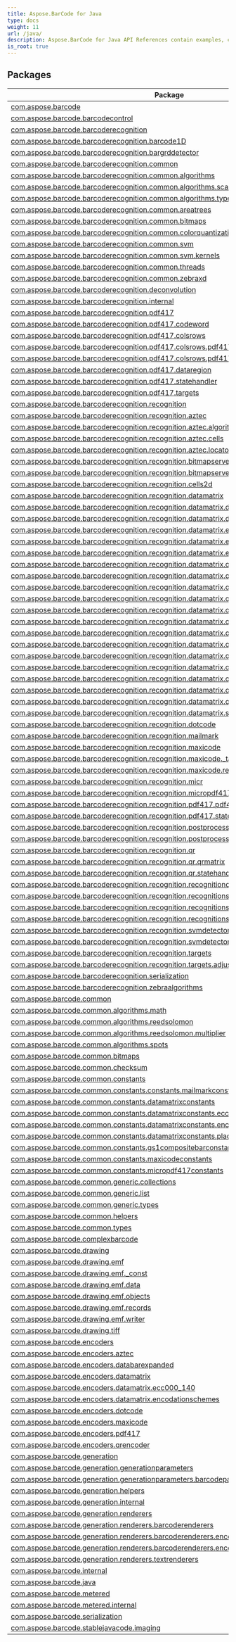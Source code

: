 ```yaml
---
title: Aspose.BarCode for Java
type: docs
weight: 11
url: /java/
description: Aspose.BarCode for Java API References contain examples, code snippets, and API documentation. It provides packages, classes, interfaces, and other API details.
is_root: true
---
```

## Packages
| Package | Description |
| --- | --- |
| [com.aspose.barcode](./com.aspose.barcode) |  |
| [com.aspose.barcode.barcodecontrol](./com.aspose.barcode.barcodecontrol) |  |
| [com.aspose.barcode.barcoderecognition](./com.aspose.barcode.barcoderecognition) |  |
| [com.aspose.barcode.barcoderecognition.barcode1D](./com.aspose.barcode.barcoderecognition.barcode1d) |  |
| [com.aspose.barcode.barcoderecognition.bargrddetector](./com.aspose.barcode.barcoderecognition.bargrddetector) |  |
| [com.aspose.barcode.barcoderecognition.common](./com.aspose.barcode.barcoderecognition.common) |  |
| [com.aspose.barcode.barcoderecognition.common.algorithms](./com.aspose.barcode.barcoderecognition.common.algorithms) |  |
| [com.aspose.barcode.barcoderecognition.common.algorithms.scanrect](./com.aspose.barcode.barcoderecognition.common.algorithms.scanrect) |  |
| [com.aspose.barcode.barcoderecognition.common.algorithms.types](./com.aspose.barcode.barcoderecognition.common.algorithms.types) |  |
| [com.aspose.barcode.barcoderecognition.common.areatrees](./com.aspose.barcode.barcoderecognition.common.areatrees) |  |
| [com.aspose.barcode.barcoderecognition.common.bitmaps](./com.aspose.barcode.barcoderecognition.common.bitmaps) |  |
| [com.aspose.barcode.barcoderecognition.common.colorquantization](./com.aspose.barcode.barcoderecognition.common.colorquantization) |  |
| [com.aspose.barcode.barcoderecognition.common.svm](./com.aspose.barcode.barcoderecognition.common.svm) |  |
| [com.aspose.barcode.barcoderecognition.common.svm.kernels](./com.aspose.barcode.barcoderecognition.common.svm.kernels) |  |
| [com.aspose.barcode.barcoderecognition.common.threads](./com.aspose.barcode.barcoderecognition.common.threads) |  |
| [com.aspose.barcode.barcoderecognition.common.zebraxd](./com.aspose.barcode.barcoderecognition.common.zebraxd) |  |
| [com.aspose.barcode.barcoderecognition.deconvolution](./com.aspose.barcode.barcoderecognition.deconvolution) |  |
| [com.aspose.barcode.barcoderecognition.internal](./com.aspose.barcode.barcoderecognition.internal) |  |
| [com.aspose.barcode.barcoderecognition.pdf417](./com.aspose.barcode.barcoderecognition.pdf417) |  |
| [com.aspose.barcode.barcoderecognition.pdf417.codeword](./com.aspose.barcode.barcoderecognition.pdf417.codeword) |  |
| [com.aspose.barcode.barcoderecognition.pdf417.colsrows](./com.aspose.barcode.barcoderecognition.pdf417.colsrows) |  |
| [com.aspose.barcode.barcoderecognition.pdf417.colsrows.pdf417columnsplitter](./com.aspose.barcode.barcoderecognition.pdf417.colsrows.pdf417columnsplitter) |  |
| [com.aspose.barcode.barcoderecognition.pdf417.colsrows.pdf417rowsplitter](./com.aspose.barcode.barcoderecognition.pdf417.colsrows.pdf417rowsplitter) |  |
| [com.aspose.barcode.barcoderecognition.pdf417.dataregion](./com.aspose.barcode.barcoderecognition.pdf417.dataregion) |  |
| [com.aspose.barcode.barcoderecognition.pdf417.statehandler](./com.aspose.barcode.barcoderecognition.pdf417.statehandler) |  |
| [com.aspose.barcode.barcoderecognition.pdf417.targets](./com.aspose.barcode.barcoderecognition.pdf417.targets) |  |
| [com.aspose.barcode.barcoderecognition.recognition](./com.aspose.barcode.barcoderecognition.recognition) |  |
| [com.aspose.barcode.barcoderecognition.recognition.aztec](./com.aspose.barcode.barcoderecognition.recognition.aztec) |  |
| [com.aspose.barcode.barcoderecognition.recognition.aztec.algorithms](./com.aspose.barcode.barcoderecognition.recognition.aztec.algorithms) |  |
| [com.aspose.barcode.barcoderecognition.recognition.aztec.cells](./com.aspose.barcode.barcoderecognition.recognition.aztec.cells) |  |
| [com.aspose.barcode.barcoderecognition.recognition.aztec.locators](./com.aspose.barcode.barcoderecognition.recognition.aztec.locators) |  |
| [com.aspose.barcode.barcoderecognition.recognition.bitmapserver](./com.aspose.barcode.barcoderecognition.recognition.bitmapserver) |  |
| [com.aspose.barcode.barcoderecognition.recognition.bitmapserver.imageentities](./com.aspose.barcode.barcoderecognition.recognition.bitmapserver.imageentities) |  |
| [com.aspose.barcode.barcoderecognition.recognition.cells2d](./com.aspose.barcode.barcoderecognition.recognition.cells2d) |  |
| [com.aspose.barcode.barcoderecognition.recognition.datamatrix](./com.aspose.barcode.barcoderecognition.recognition.datamatrix) |  |
| [com.aspose.barcode.barcoderecognition.recognition.datamatrix.dmmatrix](./com.aspose.barcode.barcoderecognition.recognition.datamatrix.dmmatrix) |  |
| [com.aspose.barcode.barcoderecognition.recognition.datamatrix.dmregion](./com.aspose.barcode.barcoderecognition.recognition.datamatrix.dmregion) |  |
| [com.aspose.barcode.barcoderecognition.recognition.datamatrix.ecc000_140](./com.aspose.barcode.barcoderecognition.recognition.datamatrix.ecc000_140) |  |
| [com.aspose.barcode.barcoderecognition.recognition.datamatrix.ecc000_140.eccfano](./com.aspose.barcode.barcoderecognition.recognition.datamatrix.ecc000_140.eccfano) |  |
| [com.aspose.barcode.barcoderecognition.recognition.datamatrix.ecc200](./com.aspose.barcode.barcoderecognition.recognition.datamatrix.ecc200) |  |
| [com.aspose.barcode.barcoderecognition.recognition.datamatrix.oldalgorithm](./com.aspose.barcode.barcoderecognition.recognition.datamatrix.oldalgorithm) |  |
| [com.aspose.barcode.barcoderecognition.recognition.datamatrix.oldalgorithm.cells](./com.aspose.barcode.barcoderecognition.recognition.datamatrix.oldalgorithm.cells) |  |
| [com.aspose.barcode.barcoderecognition.recognition.datamatrix.oldalgorithm.cells.converters](./com.aspose.barcode.barcoderecognition.recognition.datamatrix.oldalgorithm.cells.converters) |  |
| [com.aspose.barcode.barcoderecognition.recognition.datamatrix.oldalgorithm.cells.correcotrs](./com.aspose.barcode.barcoderecognition.recognition.datamatrix.oldalgorithm.cells.correcotrs) |  |
| [com.aspose.barcode.barcoderecognition.recognition.datamatrix.oldalgorithm.cells.params](./com.aspose.barcode.barcoderecognition.recognition.datamatrix.oldalgorithm.cells.params) |  |
| [com.aspose.barcode.barcoderecognition.recognition.datamatrix.oldalgorithm.cells.timepatterns](./com.aspose.barcode.barcoderecognition.recognition.datamatrix.oldalgorithm.cells.timepatterns) |  |
| [com.aspose.barcode.barcoderecognition.recognition.datamatrix.oldalgorithm.comparers](./com.aspose.barcode.barcoderecognition.recognition.datamatrix.oldalgorithm.comparers) |  |
| [com.aspose.barcode.barcoderecognition.recognition.datamatrix.oldalgorithm.datamatrixsimple](./com.aspose.barcode.barcoderecognition.recognition.datamatrix.oldalgorithm.datamatrixsimple) |  |
| [com.aspose.barcode.barcoderecognition.recognition.datamatrix.oldalgorithm.ecc200](./com.aspose.barcode.barcoderecognition.recognition.datamatrix.oldalgorithm.ecc200) |  |
| [com.aspose.barcode.barcoderecognition.recognition.datamatrix.oldalgorithm.lsd](./com.aspose.barcode.barcoderecognition.recognition.datamatrix.oldalgorithm.lsd) |  |
| [com.aspose.barcode.barcoderecognition.recognition.datamatrix.oldalgorithm.regions](./com.aspose.barcode.barcoderecognition.recognition.datamatrix.oldalgorithm.regions) |  |
| [com.aspose.barcode.barcoderecognition.recognition.datamatrix.oldalgorithm.regions.corners](./com.aspose.barcode.barcoderecognition.recognition.datamatrix.oldalgorithm.regions.corners) |  |
| [com.aspose.barcode.barcoderecognition.recognition.datamatrix.oldalgorithm.treealgorithm](./com.aspose.barcode.barcoderecognition.recognition.datamatrix.oldalgorithm.treealgorithm) |  |
| [com.aspose.barcode.barcoderecognition.recognition.datamatrix.statehandler](./com.aspose.barcode.barcoderecognition.recognition.datamatrix.statehandler) |  |
| [com.aspose.barcode.barcoderecognition.recognition.dotcode](./com.aspose.barcode.barcoderecognition.recognition.dotcode) |  |
| [com.aspose.barcode.barcoderecognition.recognition.mailmark](./com.aspose.barcode.barcoderecognition.recognition.mailmark) |  |
| [com.aspose.barcode.barcoderecognition.recognition.maxicode](./com.aspose.barcode.barcoderecognition.recognition.maxicode) |  |
| [com.aspose.barcode.barcoderecognition.recognition.maxicode._target](./com.aspose.barcode.barcoderecognition.recognition.maxicode._target) |  |
| [com.aspose.barcode.barcoderecognition.recognition.maxicode.region](./com.aspose.barcode.barcoderecognition.recognition.maxicode.region) |  |
| [com.aspose.barcode.barcoderecognition.recognition.micr](./com.aspose.barcode.barcoderecognition.recognition.micr) |  |
| [com.aspose.barcode.barcoderecognition.recognition.micropdf417.decoding](./com.aspose.barcode.barcoderecognition.recognition.micropdf417.decoding) |  |
| [com.aspose.barcode.barcoderecognition.recognition.pdf417.pdf417datacolumnsplitter](./com.aspose.barcode.barcoderecognition.recognition.pdf417.pdf417datacolumnsplitter) |  |
| [com.aspose.barcode.barcoderecognition.recognition.pdf417.statehandler](./com.aspose.barcode.barcoderecognition.recognition.pdf417.statehandler) |  |
| [com.aspose.barcode.barcoderecognition.recognition.postprocesscontroller](./com.aspose.barcode.barcoderecognition.recognition.postprocesscontroller) |  |
| [com.aspose.barcode.barcoderecognition.recognition.postprocesscontroller.filters](./com.aspose.barcode.barcoderecognition.recognition.postprocesscontroller.filters) |  |
| [com.aspose.barcode.barcoderecognition.recognition.qr](./com.aspose.barcode.barcoderecognition.recognition.qr) |  |
| [com.aspose.barcode.barcoderecognition.recognition.qr.qrmatrix](./com.aspose.barcode.barcoderecognition.recognition.qr.qrmatrix) |  |
| [com.aspose.barcode.barcoderecognition.recognition.qr.statehandler](./com.aspose.barcode.barcoderecognition.recognition.qr.statehandler) |  |
| [com.aspose.barcode.barcoderecognition.recognition.recognitioncontroller](./com.aspose.barcode.barcoderecognition.recognition.recognitioncontroller) |  |
| [com.aspose.barcode.barcoderecognition.recognition.recognitionsession](./com.aspose.barcode.barcoderecognition.recognition.recognitionsession) |  |
| [com.aspose.barcode.barcoderecognition.recognition.recognitionsession.coderesult](./com.aspose.barcode.barcoderecognition.recognition.recognitionsession.coderesult) |  |
| [com.aspose.barcode.barcoderecognition.recognition.recognitionsession.terminationcontroller](./com.aspose.barcode.barcoderecognition.recognition.recognitionsession.terminationcontroller) |  |
| [com.aspose.barcode.barcoderecognition.recognition.svmdetector](./com.aspose.barcode.barcoderecognition.recognition.svmdetector) |  |
| [com.aspose.barcode.barcoderecognition.recognition.svmdetector.generatedsvms](./com.aspose.barcode.barcoderecognition.recognition.svmdetector.generatedsvms) |  |
| [com.aspose.barcode.barcoderecognition.recognition.targets](./com.aspose.barcode.barcoderecognition.recognition.targets) |  |
| [com.aspose.barcode.barcoderecognition.recognition.targets.adjustside](./com.aspose.barcode.barcoderecognition.recognition.targets.adjustside) |  |
| [com.aspose.barcode.barcoderecognition.serialization](./com.aspose.barcode.barcoderecognition.serialization) |  |
| [com.aspose.barcode.barcoderecognition.zebraalgorithms](./com.aspose.barcode.barcoderecognition.zebraalgorithms) |  |
| [com.aspose.barcode.common](./com.aspose.barcode.common) |  |
| [com.aspose.barcode.common.algorithms.math](./com.aspose.barcode.common.algorithms.math) |  |
| [com.aspose.barcode.common.algorithms.reedsolomon](./com.aspose.barcode.common.algorithms.reedsolomon) |  |
| [com.aspose.barcode.common.algorithms.reedsolomon.multiplier](./com.aspose.barcode.common.algorithms.reedsolomon.multiplier) |  |
| [com.aspose.barcode.common.algorithms.spots](./com.aspose.barcode.common.algorithms.spots) |  |
| [com.aspose.barcode.common.bitmaps](./com.aspose.barcode.common.bitmaps) |  |
| [com.aspose.barcode.common.checksum](./com.aspose.barcode.common.checksum) |  |
| [com.aspose.barcode.common.constants](./com.aspose.barcode.common.constants) |  |
| [com.aspose.barcode.common.constants.constants.mailmarkconstants](./com.aspose.barcode.common.constants.constants.mailmarkconstants) |  |
| [com.aspose.barcode.common.constants.datamatrixconstants](./com.aspose.barcode.common.constants.datamatrixconstants) |  |
| [com.aspose.barcode.common.constants.datamatrixconstants.eccconvolution](./com.aspose.barcode.common.constants.datamatrixconstants.eccconvolution) |  |
| [com.aspose.barcode.common.constants.datamatrixconstants.encodation](./com.aspose.barcode.common.constants.datamatrixconstants.encodation) |  |
| [com.aspose.barcode.common.constants.datamatrixconstants.placementtables](./com.aspose.barcode.common.constants.datamatrixconstants.placementtables) |  |
| [com.aspose.barcode.common.constants.gs1compositebarconstants](./com.aspose.barcode.common.constants.gs1compositebarconstants) |  |
| [com.aspose.barcode.common.constants.maxicodeconstants](./com.aspose.barcode.common.constants.maxicodeconstants) |  |
| [com.aspose.barcode.common.constants.micropdf417constants](./com.aspose.barcode.common.constants.micropdf417constants) |  |
| [com.aspose.barcode.common.generic.collections](./com.aspose.barcode.common.generic.collections) |  |
| [com.aspose.barcode.common.generic.list](./com.aspose.barcode.common.generic.list) |  |
| [com.aspose.barcode.common.generic.types](./com.aspose.barcode.common.generic.types) |  |
| [com.aspose.barcode.common.helpers](./com.aspose.barcode.common.helpers) |  |
| [com.aspose.barcode.common.types](./com.aspose.barcode.common.types) |  |
| [com.aspose.barcode.complexbarcode](./com.aspose.barcode.complexbarcode) |  |
| [com.aspose.barcode.drawing](./com.aspose.barcode.drawing) |  |
| [com.aspose.barcode.drawing.emf](./com.aspose.barcode.drawing.emf) |  |
| [com.aspose.barcode.drawing.emf._const](./com.aspose.barcode.drawing.emf._const) |  |
| [com.aspose.barcode.drawing.emf.data](./com.aspose.barcode.drawing.emf.data) |  |
| [com.aspose.barcode.drawing.emf.objects](./com.aspose.barcode.drawing.emf.objects) |  |
| [com.aspose.barcode.drawing.emf.records](./com.aspose.barcode.drawing.emf.records) |  |
| [com.aspose.barcode.drawing.emf.writer](./com.aspose.barcode.drawing.emf.writer) |  |
| [com.aspose.barcode.drawing.tiff](./com.aspose.barcode.drawing.tiff) |  |
| [com.aspose.barcode.encoders](./com.aspose.barcode.encoders) |  |
| [com.aspose.barcode.encoders.aztec](./com.aspose.barcode.encoders.aztec) |  |
| [com.aspose.barcode.encoders.databarexpanded](./com.aspose.barcode.encoders.databarexpanded) |  |
| [com.aspose.barcode.encoders.datamatrix](./com.aspose.barcode.encoders.datamatrix) |  |
| [com.aspose.barcode.encoders.datamatrix.ecc000_140](./com.aspose.barcode.encoders.datamatrix.ecc000_140) |  |
| [com.aspose.barcode.encoders.datamatrix.encodationschemes](./com.aspose.barcode.encoders.datamatrix.encodationschemes) |  |
| [com.aspose.barcode.encoders.dotcode](./com.aspose.barcode.encoders.dotcode) |  |
| [com.aspose.barcode.encoders.maxicode](./com.aspose.barcode.encoders.maxicode) |  |
| [com.aspose.barcode.encoders.pdf417](./com.aspose.barcode.encoders.pdf417) |  |
| [com.aspose.barcode.encoders.qrencoder](./com.aspose.barcode.encoders.qrencoder) |  |
| [com.aspose.barcode.generation](./com.aspose.barcode.generation) |  |
| [com.aspose.barcode.generation.generationparameters](./com.aspose.barcode.generation.generationparameters) |  |
| [com.aspose.barcode.generation.generationparameters.barcodeparamsspecification](./com.aspose.barcode.generation.generationparameters.barcodeparamsspecification) |  |
| [com.aspose.barcode.generation.helpers](./com.aspose.barcode.generation.helpers) |  |
| [com.aspose.barcode.generation.internal](./com.aspose.barcode.generation.internal) |  |
| [com.aspose.barcode.generation.renderers](./com.aspose.barcode.generation.renderers) |  |
| [com.aspose.barcode.generation.renderers.barcoderenderers](./com.aspose.barcode.generation.renderers.barcoderenderers) |  |
| [com.aspose.barcode.generation.renderers.barcoderenderers.encoders](./com.aspose.barcode.generation.renderers.barcoderenderers.encoders) |  |
| [com.aspose.barcode.generation.renderers.barcoderenderers.encoders.parameters](./com.aspose.barcode.generation.renderers.barcoderenderers.encoders.parameters) |  |
| [com.aspose.barcode.generation.renderers.textrenderers](./com.aspose.barcode.generation.renderers.textrenderers) |  |
| [com.aspose.barcode.internal](./com.aspose.barcode.internal) |  |
| [com.aspose.barcode.java](./com.aspose.barcode.java) |  |
| [com.aspose.barcode.metered](./com.aspose.barcode.metered) |  |
| [com.aspose.barcode.metered.internal](./com.aspose.barcode.metered.internal) |  |
| [com.aspose.barcode.serialization](./com.aspose.barcode.serialization) |  |
| [com.aspose.barcode.stablejavacode.imaging](./com.aspose.barcode.stablejavacode.imaging) |  |
